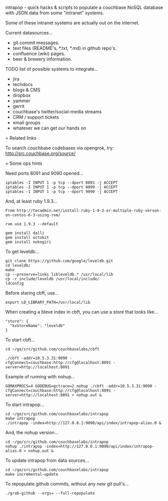 intrapop - quick hacks & scripts to populate a couchbase NoSQL
database with JSON data from some "intranet" systems.

Some of these intranet systems are actually out on the internet.

Current datasources...

* git commit messages.
* text files (README's, *.txt, *.md) in github repo's.
* confluence (wiki) pages.
* beer & brewery information.

TODO list of possible systems to integrate...

* jira
* techdocs
* blogs & CMS
* dropbox
* yammer
* gerrit
* couchbase's twitter/social-media streams
* CRM / support tickets
* email groups
* whatever we can get our hands on

= Related links

To search couchbase codebases via opengrok, try: http://src.couchbase.org/source/

= Some ops hints

Need ports 8091 and 9090 opened...

    iptables -I INPUT 1 -p tcp --dport 8091 -j ACCEPT
    iptables -I INPUT 1 -p tcp --dport 8099 -j ACCEPT
    iptables -I INPUT 1 -p tcp --dport 9090 -j ACCEPT

And, at least ruby 1.9.3...

    From http://tecadmin.net/install-ruby-1-9-3-or-multiple-ruby-verson-on-centos-6-3-using-rvm/

    rvm use 1.9.3 --default

    gem install dalli
    gem install octokit
    gem install nokogiri

To get leveldb...

    git clone https://github.com/google/leveldb.git
    cd leveldb/
    make
    cp --preserve=links libleveldb.* /usr/local/lib
    cp -r include/leveldb /usr/local/include/
    ldconfig

Before staring cbft, use...

    export LD_LIBRARY_PATH=/usr/local/lib

When creating a bleve index in cbft, you can use a store that looks like...

    "store": {
      "kvStoreName": "leveldb"
    }

To start cbft...

    cd ~/go/src/github.com/couchbaselabs/cbft

    ./cbft -addr=10.5.3.31:9090 -cfgConnect=couchbase:http://cfg@localhost:8091 -server=http://localhost:8091

Example of running with nohup...

    GOMAXPROCS=4 GODEBUG=gctrace=2 nohup ./cbft -addr=10.5.3.31:9090 -cfgConnect=couchbase:http://cfg@localhost:8091 -server=http://localhost:8091 > nohup.out &

To start intrapop...

    cd ~/go/src/github.com/couchbaselabs/intrapop
    make intrapop
    ./intrapop -index=http://127.0.0.1:9090/api/index/intrapop-alias.0 &

And, the nohup version...

    cd ~/go/src/github.com/couchbaselabs/intrapop
    nohup ./intrapop -index=http://127.0.0.1:9090/api/index/intrapop-alias.0 > nohup.out &

To update intrapop from data sources...

    cd ~/go/src/github.com/couchbaselabs/intrapop
    make incremental-update

To repopulate github commits, without any new git pull's...

    ./grab-github --orgs= --full-repopulate
